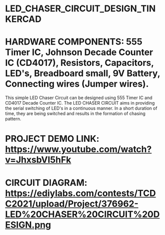 # LED_CHASER_CIRCUIT_DESIGN_TINKERCAD

# HARDWARE COMPONENTS: 555 Timer IC, Johnson Decade Counter IC (CD4017), Resistors, Capacitors, LED's, Breadboard small, 9V Battery, Connecting wires (Jumper wires).
This simple LED Chaser Circuit can be designed using 555 Timer IC and CD4017 Decade Counter IC. The LED CHASER CIRCUIT aims in providing the serial switching of LED's in a continuous manner. 
In a short duration of time, they are being switched and results in the formation of chasing pattern.

# PROJECT DEMO LINK: https://www.youtube.com/watch?v=JhxsbVI5hFk

# CIRCUIT DIAGRAM: https://ediylabs.com/contests/TCDC2021/upload/Project/376962-LED%20CHASER%20CIRCUIT%20DESIGN.png
